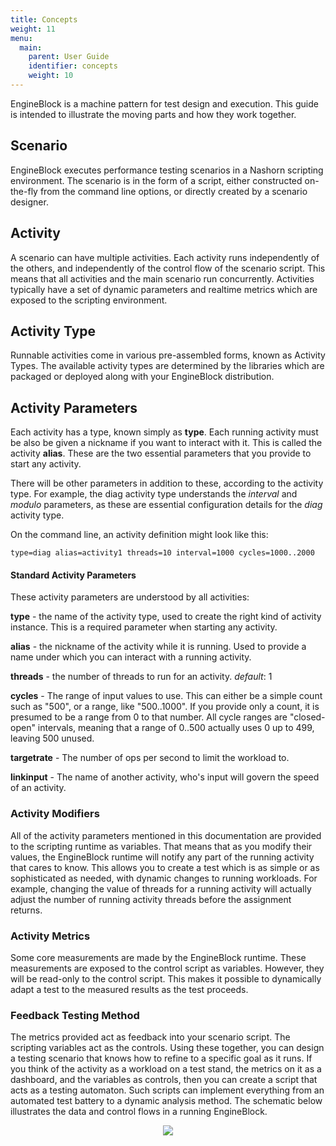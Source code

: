 ```yaml
---
title: Concepts
weight: 11
menu:
  main:
    parent: User Guide
    identifier: concepts
    weight: 10
---
```


EngineBlock is a machine pattern for test design and execution.  This guide is
intended to illustrate the moving parts and how they work together.

## Scenario

EngineBlock executes performance testing scenarios in a Nashorn scripting
environment. The scenario is in the form of a script, either constructed
on-the-fly from the command line options, or directly created by a scenario
designer.

## Activity

A scenario can have multiple activities. Each activity runs independently of the
others, and independently of the control flow of the scenario script. This means
that all activities and the main scenario run concurrently. Activities typically
have a set of dynamic parameters and realtime metrics which are exposed to the
scripting environment.

## Activity Type

Runnable activities come in various pre-assembled forms, known as Activity
Types. The available activity types are determined by the libraries which are
packaged or deployed along with your EngineBlock distribution.

## Activity Parameters

Each activity has a type, known simply as **type**. Each running activity must
be also be given a nickname if you want to interact with it. This is called the
activity **alias**. These are the two essential parameters that you provide to
start any activity.

There will be other parameters in addition to these, according to the activity
type. For example, the diag activity type understands the *interval* and
*modulo* parameters, as these are essential configuration details for the *diag*
activity type.

On the command line, an activity definition might look like this:
~~~
type=diag alias=activity1 threads=10 interval=1000 cycles=1000..2000
~~~

#### Standard Activity Parameters

These activity parameters are understood by all activities:

**type** - the name of the activity type, used to create the right kind of
           activity instance. This is a required parameter when starting any activity.

**alias** - the nickname of the activity while it is running. Used to provide a
            name under which you can interact with a running activity.

**threads** - the number of threads to run for an activity. *default*: 1

**cycles** - The range of input values to use. This can either be a simple count
             such as "500", or a range, like "500..1000". If you provide only a count, it is
             presumed to be a range from 0 to that number. All cycle ranges are
             "closed-open" intervals, meaning that a range of 0..500 actually uses 0 up to
             499, leaving 500 unused.

**targetrate** - The number of ops per second to limit the workload to.

**linkinput** - The name of another activity, who's input will govern the speed
                of an activity.

### Activity Modifiers

All of the activity parameters mentioned in this documentation are provided to
the scripting runtime as variables. That means that as you modify their values,
the EngineBlock runtime will notify any part of the running activity that cares
to know. This allows you to create a test which is as simple or as sophisticated
as needed, with dynamic changes to running workloads. For example, changing the
value of threads for a running activity will actually adjust the number of
running activity threads before the assignment returns.

### Activity Metrics

Some core measurements are made by the EngineBlock runtime. These measurements
are exposed to the control script as variables. However, they will be read-only
to the control script. This makes it possible to dynamically adapt a test to the
measured results as the test proceeds.

### Feedback Testing Method

The metrics provided act as feedback into your scenario script. The scripting
variables act as the controls. Using these together, you can design a testing
scenario that knows how to refine to a specific goal as it runs. If you think of
the activity as a workload on a test stand, the metrics on it as a dashboard,
and the variables as controls, then you can create a script that acts as a
testing automaton. Such scripts can implement everything from an automated test
battery to a dynamic analysis method. The schematic below illustrates the data and
control flows in a running EngineBlock.


<div align="middle"><img src="/diagrams/artandmachinery.png"></img></div>
